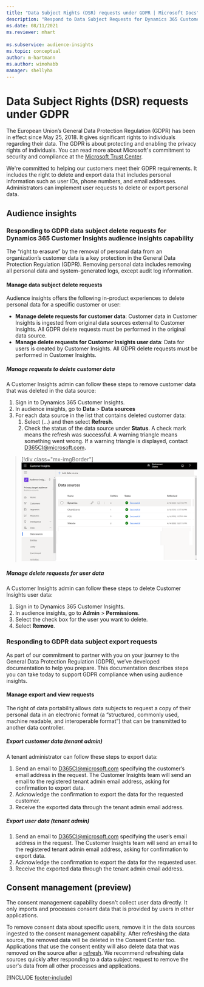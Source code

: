 ```yaml
---
title: "Data Subject Rights (DSR) requests under GDPR | Microsoft Docs"
description: "Respond to Data Subject Requests for Dynamics 365 Customer Insights audience insights capability."
ms.date: 08/11/2021
ms.reviewer: mhart

ms.subservice: audience-insights
ms.topic: conceptual
author: m-hartmann
ms.author: wimohabb
manager: shellyha
---
```


# Data Subject Rights (DSR) requests under GDPR

The European Union’s General Data Protection Regulation (GDPR) has been in effect since May 25, 2018. It gives significant rights to individuals regarding their data. The GDPR is about protecting and enabling the privacy rights of individuals. You can read more about Microsoft's commitment to security and compliance at the [Microsoft Trust Center](https://www.microsoft.com/trust-center).

We're committed to helping our customers meet their GDPR requirements. It includes the right to delete and export data that includes personal information such as user IDs, phone numbers, and email addresses. Administrators can implement user requests to delete or export personal data.

## Audience insights

### Responding to GDPR data subject delete requests for Dynamics 365 Customer Insights audience insights capability

The “right to erasure” by the removal of personal data from an organization’s customer data is a key protection in the General Data Protection Regulation (GDPR). Removing personal data includes removing all personal data and system-generated logs, except audit log information.

#### Manage data subject delete requests

Audience insights offers the following in-product experiences to delete personal data for a specific customer or user:

- **Manage delete requests for customer data**: Customer data in Customer Insights is ingested from original data sources external to Customer Insights. All GDPR delete requests must be performed in the original data source.
- **Manage delete requests for Customer Insights user data**: Data for users is created by Customer Insights. All GDPR delete requests must be performed in Customer Insights.

##### Manage requests to delete customer data

A Customer Insights admin can follow these steps to remove customer data that was deleted in the data source:

1. Sign in to Dynamics 365 Customer Insights.
2. In audience insights, go to **Data** > **Data sources**
3. For each data source in the list that contains deleted customer data:
   1. Select (...) and then select **Refresh**.
   2. Check the status of the data source under **Status**. A check mark means the refresh was successful. A warning triangle means something went wrong. If a warning triangle is displayed, contact D365CI@microsoft.com.

> [!div class="mx-imgBorder"]
> ![Handling GDPR delete requests for customer data.](audience-insights/media/gdpr-data-sources.png "Handling GDPR delete requests for customer data")

##### Manage delete requests for user data

A Customer Insights admin can follow these steps to delete Customer Insights user data:

1. Sign in to Dynamics 365 Customer Insights.
2. In audience insights, go to **Admin** > **Permissions**.
3. Select the check box for the user you want to delete.
4. Select **Remove**.

### Responding to GDPR data subject export requests

As part of our commitment to partner with you on your journey to the General Data Protection Regulation (GDPR), we’ve developed documentation to help you prepare. This documentation describes steps you can take today to support GDPR compliance when using audience insights.

#### Manage export and view requests

The right of data portability allows data subjects to request a copy of their personal data in an electronic format (a “structured, commonly used, machine readable, and interoperable format”) that can be transmitted to another data controller.

##### Export customer data (tenant admin)

A tenant administrator can follow these steps to export data:

1. Send an email to D365CI@microsoft.com specifying the customer’s email address in the request. The Customer Insights team will send an email to the registered tenant admin email address, asking for confirmation to export data.
2. Acknowledge the confirmation to export the data for the requested customer.
3. Receive the exported data through the tenant admin email address.

##### Export user data (tenant admin)

1. Send an email to D365CI@microsoft.com specifying the user’s email address in the request. The Customer Insights team will send an email to the registered tenant admin email address, asking for confirmation to export data.
2. Acknowledge the confirmation to export the data for the requested user.
3. Receive the exported data through the tenant admin email address.

## Consent management (preview)

The consent management capability doesn't collect user data directly. It only imports and processes consent data that is provided by users in other applications.

To remove consent data about specific users, remove it in the data sources ingested to the consent management capability. After refreshing the data source, the removed data will be deleted in the Consent Center too. Applications that use the consent entity will also delete data that was removed on the source after a [refresh](audience-insights/system.md#refresh-processes). We recommend refreshing data sources quickly after responding to a data subject request to remove the user's data from all other processes and applications.

[!INCLUDE [footer-include](includes/footer-banner.md)]
